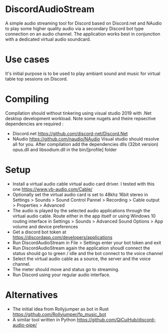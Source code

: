 # DiscordAudioStream
A simple audio streaming tool for Discord based on Discord.net and NAudio to play some higher quality audio via a secondary Discord bot type connection on an audio channel. The application works best in conjunction with a dedicated virtual audio soundcard.

# Use cases
It's initial purpose is to be used to play ambiant sound and music for virtual table top sessions on Discord. 

# Compiling
Compilation should without tinkering using visual studio 2019 with .Net desktop development workload. 
Note some nugets and theire repsective dependencies are required :
* Discord.net https://github.com/discord-net/Discord.Net
* NAudio https://github.com/naudio/NAudio
Visual studio should resolve all for you.
After compilation add the dependencies dlls (32bit version) opus.dll and libsodium.dll in the bin/[profile] folder

# Setup
* Install a virtual audio cable virtual audio card driver. I tested with this one https://www.vb-audio.com/Cable/
* Optionally set the virtual audio card is set to 48khz 16bit stereo in Settings > Sounds > Sound Control Pannel > Recording > Cable output > Properties > Advanced 
* The audio is played by the selected audio applications through the virtual audio cable. Route either in the app itself or using Windows 10 routing interface in Settings > Sounds >  Advanced Sound Options > App volume and device preferences 
* Get a discord bot token at https://discordapp.com/developers/applications 
* Run DiscordAudioStream in File > Settings enter your bot token and exit
* Run DiscordAudioStream again the application shoudl connect the status should go to green / idle and the bot connect to the voice channel
* Select the virtual audio cable as a source, the server and the voice channel.
* The meter should move and status go to streaming.
* Run Discord using your regular  audio interface.

# Alternatives 
* The initial idea from Rollyjumper as bot in Rust https://github.com/Rollyjumper/fp_music_bot
* A similar tool written in Python https://github.com/QiCuiHub/discord-audio-pipe/

